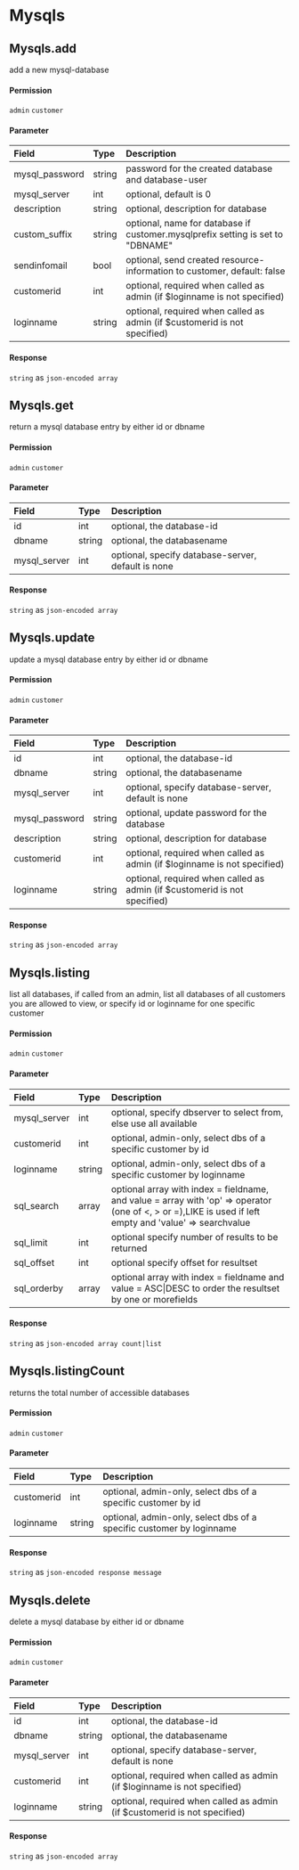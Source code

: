# Mysqls

## Mysqls.add

add a new mysql-database

#### Permission

`admin` `customer`

#### Parameter

| Field | Type | Description |
| :--- | :--- | :--- |
| mysql_password | string | password for the created database and database-user |
| mysql_server | int | optional, default is 0 |
| description | string | optional, description for database |
| custom_suffix | string | optional, name for database if customer.mysqlprefix setting is set to "DBNAME" |
| sendinfomail | bool | optional, send created resource-information to customer, default: false |
| customerid | int | optional, required when called as admin (if $loginname is not specified) |
| loginname | string | optional, required when called as admin (if $customerid is not specified) |

#### Response

`string` as `json-encoded array`

## Mysqls.get

return a mysql database entry by either id or dbname

#### Permission

`admin` `customer`

#### Parameter

| Field | Type | Description |
| :--- | :--- | :--- |
| id | int | optional, the database-id |
| dbname | string | optional, the databasename |
| mysql_server | int | optional, specify database-server, default is none |

#### Response

`string` as `json-encoded array`

## Mysqls.update

update a mysql database entry by either id or dbname

#### Permission

`admin` `customer`

#### Parameter

| Field | Type | Description |
| :--- | :--- | :--- |
| id | int | optional, the database-id |
| dbname | string | optional, the databasename |
| mysql_server | int | optional, specify database-server, default is none |
| mysql_password | string | optional, update password for the database |
| description | string | optional, description for database |
| customerid | int | optional, required when called as admin (if $loginname is not specified) |
| loginname | string | optional, required when called as admin (if $customerid is not specified) |

#### Response

`string` as `json-encoded array`

## Mysqls.listing

list all databases, if called from an admin, list all databases of all customers you are allowed to view, or specify id or loginname for one specific customer

#### Permission

`admin` `customer`

#### Parameter

| Field | Type | Description |
| :--- | :--- | :--- |
| mysql_server | int | optional, specify dbserver to select from, else use all available |
| customerid | int | optional, admin-only, select dbs of a specific customer by id |
| loginname | string | optional, admin-only, select dbs of a specific customer by loginname |
| sql_search | array | optional array with index = fieldname, and value = array with 'op' => operator (one of <, > or =),LIKE is used if left empty and 'value' => searchvalue |
| sql_limit | int | optional specify number of results to be returned |
| sql_offset | int | optional specify offset for resultset |
| sql_orderby | array | optional array with index = fieldname and value = ASC\|DESC to order the resultset by one or morefields |

#### Response

`string` as `json-encoded array count|list`

## Mysqls.listingCount

returns the total number of accessible databases

#### Permission

`admin` `customer`

#### Parameter

| Field | Type | Description |
| :--- | :--- | :--- |
| customerid | int | optional, admin-only, select dbs of a specific customer by id |
| loginname | string | optional, admin-only, select dbs of a specific customer by loginname |

#### Response

`string` as `json-encoded response message`

## Mysqls.delete

delete a mysql database by either id or dbname

#### Permission

`admin` `customer`

#### Parameter

| Field | Type | Description |
| :--- | :--- | :--- |
| id | int | optional, the database-id |
| dbname | string | optional, the databasename |
| mysql_server | int | optional, specify database-server, default is none |
| customerid | int | optional, required when called as admin (if $loginname is not specified) |
| loginname | string | optional, required when called as admin (if $customerid is not specified) |

#### Response

`string` as `json-encoded array`